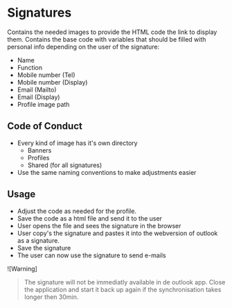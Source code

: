# Signatures
Contains the needed images to provide the HTML code the link to display them.
Contains the base code with variables that should be filled with personal info depending on the user of the signature:
  - Name
  - Function
  - Mobile number (Tel)
  - Mobile number (Display)
  - Email (Mailto)
  - Email (Display)
  - Profile image path

## Code of Conduct
- Every kind of image has it's own directory
  - Banners
  - Profiles
  - Shared (for all signatures)
- Use the same naming conventions to make adjustments easier

## Usage
- Adjust the code as needed for the profile.
- Save the code as a html file and send it to the user
- User opens the file and sees the signature in the browser
- User copy's the signature and pastes it into the webversion of outlook as a signature.
- Save the signature
- The user can now use the signature to send e-mails

![Warning]
>The signature will not be immediatly available in de outlook app.
>Close the application and start it back up again if the synchronisation takes longer then 30min.

